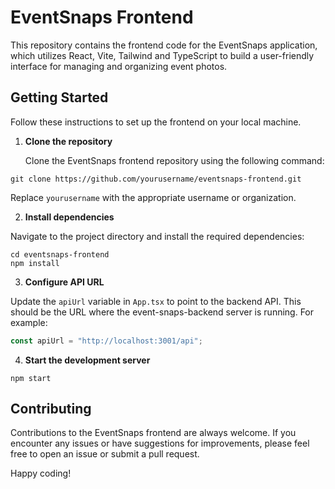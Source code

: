 # EventSnaps Frontend

This repository contains the frontend code for the EventSnaps application, which utilizes React, Vite, Tailwind and TypeScript to build a user-friendly interface for managing and organizing event photos.


## Getting Started

Follow these instructions to set up the frontend on your local machine.

1. **Clone the repository**

   Clone the EventSnaps frontend repository using the following command:
```
git clone https://github.com/yourusername/eventsnaps-frontend.git
```


Replace `yourusername` with the appropriate username or organization.

2. **Install dependencies**

Navigate to the project directory and install the required dependencies:

```
cd eventsnaps-frontend
npm install
```

3. **Configure API URL**

Update the `apiUrl` variable in `App.tsx` to point to the backend API. This should be the URL where the event-snaps-backend server is running. For example:

```javascript
const apiUrl = "http://localhost:3001/api";
```
4. **Start the development server**

```
npm start
```

## Contributing

Contributions to the EventSnaps frontend are always welcome. If you encounter any issues or have suggestions for improvements, please feel free to open an issue or submit a pull request.

Happy coding!
